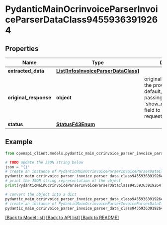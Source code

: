 # PydanticMainOcrinvoiceParserInvoiceParserDataClass94559363919264


## Properties

Name | Type | Description | Notes
------------ | ------------- | ------------- | -------------
**extracted_data** | [**List[InfosInvoiceParserDataClass]**](InfosInvoiceParserDataClass.md) |  | [optional] 
**original_response** | **object** | original response sent by the provider, hidden by default, show it by passing the &#x60;show_original_response&#x60; field to &#x60;true&#x60; in your request | [optional] 
**status** | [**StatusF43Enum**](StatusF43Enum.md) |  | 

## Example

```python
from openapi_client.models.pydantic_main_ocrinvoice_parser_invoice_parser_data_class94559363919264 import PydanticMainOcrinvoiceParserInvoiceParserDataClass94559363919264

# TODO update the JSON string below
json = "{}"
# create an instance of PydanticMainOcrinvoiceParserInvoiceParserDataClass94559363919264 from a JSON string
pydantic_main_ocrinvoice_parser_invoice_parser_data_class94559363919264_instance = PydanticMainOcrinvoiceParserInvoiceParserDataClass94559363919264.from_json(json)
# print the JSON string representation of the object
print(PydanticMainOcrinvoiceParserInvoiceParserDataClass94559363919264.to_json())

# convert the object into a dict
pydantic_main_ocrinvoice_parser_invoice_parser_data_class94559363919264_dict = pydantic_main_ocrinvoice_parser_invoice_parser_data_class94559363919264_instance.to_dict()
# create an instance of PydanticMainOcrinvoiceParserInvoiceParserDataClass94559363919264 from a dict
pydantic_main_ocrinvoice_parser_invoice_parser_data_class94559363919264_form_dict = pydantic_main_ocrinvoice_parser_invoice_parser_data_class94559363919264.from_dict(pydantic_main_ocrinvoice_parser_invoice_parser_data_class94559363919264_dict)
```
[[Back to Model list]](../README.md#documentation-for-models) [[Back to API list]](../README.md#documentation-for-api-endpoints) [[Back to README]](../README.md)


